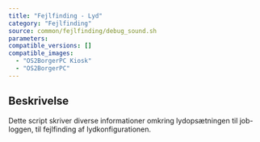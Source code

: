 ```yaml
---
title: "Fejlfinding - Lyd"
category: "Fejlfinding"
source: common/fejlfinding/debug_sound.sh
parameters:
compatible_versions: []
compatible_images:
  - "OS2BorgerPC Kiosk"
  - "OS2BorgerPC"
---
```


## Beskrivelse
Dette script skriver diverse informationer omkring lydopsætningen til job-loggen, til fejlfinding af lydkonfigurationen.

